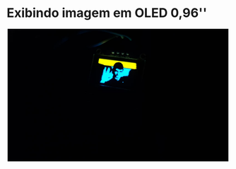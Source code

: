 # Exibindo imagem em OLED 0,96''
<p align="center">
 <img src= "https://github.com/pizza2u/Image-to-oled/blob/main/Output/b.jpeg" width="500" height="300">
</p>
